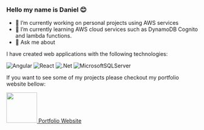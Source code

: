 ### Hello my name is Daniel 😊

- 🔭 I’m currently working on personal projects using AWS services
- 🌱 I’m currently learning AWS cloud services such as DynamoDB Cognito and lambda functions.
- 💬 Ask me about 

I have created web applications with the following technologies:

![Angular](https://img.shields.io/badge/angular-%23DD0031.svg?style=for-the-badge&logo=angular&logoColor=white)
![React](https://img.shields.io/badge/react-%2320232a.svg?style=for-the-badge&logo=react&logoColor=%2361DAFB)
![.Net](https://img.shields.io/badge/.NET-5C2D91?style=for-the-badge&logo=.net&logoColor=white)
![MicrosoftSQLServer](https://img.shields.io/badge/Microsoft%20SQL%20Sever-CC2927?style=for-the-badge&logo=microsoft%20sql%20server&logoColor=white)

If you want to see some of my projects please checkout my portfolio website bellow:

<a href="https://danalbertportfolio.com.au/">
    <img src="https://danalbertportfolio.com.au/web-logo.png" width="80"> 
    <span>Portfolio Website</span>
</a>
